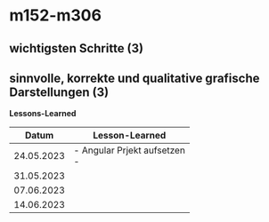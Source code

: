 # m152-m306

**wichtigsten Schritte (3)**
<br>
-

**sinnvolle, korrekte und qualitative grafische Darstellungen (3)**
<br>
-



**Lessons-Learned**

| Datum      | Lesson-Learned                    |
|------------|-----------------------------------|
| 24.05.2023 | - Angular Prjekt aufsetzen <br/>- |
| 31.05.2023 |                                   |
| 07.06.2023 |                                   |
| 14.06.2023 |                                   |
